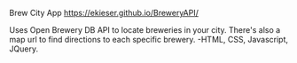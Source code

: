 Brew City App
https://ekieser.github.io/BreweryAPI/

Uses Open Brewery DB API to locate breweries in your city. There's also a map url to find directions to each specific brewery.
-HTML, CSS, Javascript, JQuery.

